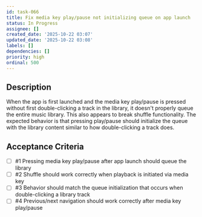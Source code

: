 ```yaml
---
id: task-066
title: Fix media key play/pause not initializing queue on app launch
status: In Progress
assignee: []
created_date: '2025-10-22 03:07'
updated_date: '2025-10-22 03:08'
labels: []
dependencies: []
priority: high
ordinal: 500
---
```


## Description

When the app is first launched and the media key play/pause is pressed without first double-clicking a track in the library, it doesn't properly queue the entire music library. This also appears to break shuffle functionality. The expected behavior is that pressing play/pause should initialize the queue with the library content similar to how double-clicking a track does.

## Acceptance Criteria
<!-- AC:BEGIN -->
- [ ] #1 Pressing media key play/pause after app launch should queue the library
- [ ] #2 Shuffle should work correctly when playback is initiated via media key
- [ ] #3 Behavior should match the queue initialization that occurs when double-clicking a library track
- [ ] #4 Previous/next navigation should work correctly after media key play/pause
<!-- AC:END -->
